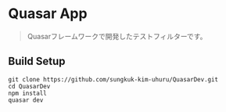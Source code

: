 # Quasar App

> Quasarフレームワークで開発したテストフィルターです。

## Build Setup

``` 
git clone https://github.com/sungkuk-kim-uhuru/QuasarDev.git
cd QuasarDev
npm install 
quasar dev
```
